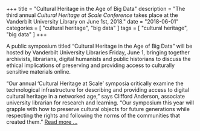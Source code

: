 +++
title = "Cultural Heritage in the Age of Big Data"
description = "The third annual *Cultural Heritage at Scale Conference* takes place at the Vanderbilt University Library on June 1st, 2018."
date = "2018-06-01"
categories = [ "cultural heritage", "big data" ]
tags = [
    "cultural heritage",
    "big data"
]
+++

A public symposium titled “Cultural Heritage in the Age of Big Data” will be hosted by Vanderbilt University Libraries Friday, June 1, bringing together archivists, librarians, digital humanists and public historians to discuss the ethical implications of preserving and providing access to culturally sensitive materials online.

“Our annual ‘Cultural Heritage at Scale’ symposia critically examine the technological infrastructure for describing and providing access to digital cultural heritage in a networked age,” says Clifford Anderson, associate university librarian for research and learning. “Our symposium this year will grapple with how to preserve cultural objects for future generations while respecting the rights and following the norms of the communities that created them.” [Read more ...](https://news.vanderbilt.edu/2018/05/03/vanderbilt-libraries-to-host-cultural-heritage-in-the-age-of-big-data-symposium-june-1/)
